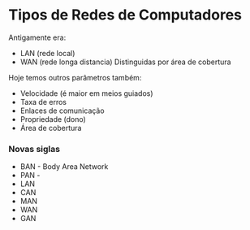 # Tipos de Redes de Computadores
Antigamente era:
- LAN (rede local)
- WAN (rede longa distancia)
Distinguidas por área de cobertura

Hoje temos outros parâmetros também:
- Velocidade (é maior em meios guiados)
- Taxa de erros
- Enlaces de comunicação
- Propriedade (dono)
- Área de cobertura

### Novas siglas
- BAN - Body Area Network
- PAN - 
- LAN
- CAN
- MAN
- WAN
- GAN
<!--stackedit_data:
eyJoaXN0b3J5IjpbLTE5OTk3MTgwMV19
-->